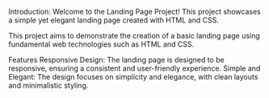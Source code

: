 Introduction:
Welcome to the Landing Page Project! This project showcases a simple yet elegant landing page created with HTML and CSS.

This project aims to demonstrate the creation of a basic landing page using fundamental web technologies such as HTML and CSS. 

Features
Responsive Design: The landing page is designed to be responsive, ensuring a consistent and user-friendly experience.
Simple and Elegant: The design focuses on simplicity and elegance, with clean layouts and minimalistic styling.
